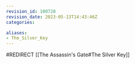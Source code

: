 ```yaml
---
revision_id: 100728
revision_date: 2023-05-13T14:43:46Z
categories:

aliases:
- The_Silver_Key
---
```


#REDIRECT [[The Assassin's Gate#The Silver Key]]